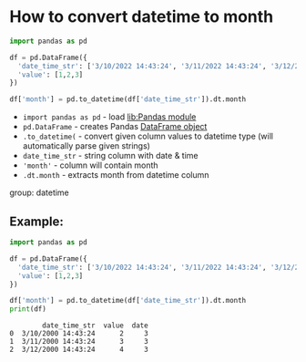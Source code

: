 # How to convert datetime to month

```python
import pandas as pd

df = pd.DataFrame({
  'date_time_str': ['3/10/2022 14:43:24', '3/11/2022 14:43:24', '3/12/2022 14:43:24'],
  'value': [1,2,3]
})

df['month'] = pd.to_datetime(df['date_time_str']).dt.month
```

- `import pandas as pd` - load [lib:Pandas module](/python-pandas/how-to-install-pandas)
- `pd.DataFrame` - creates Pandas [DataFrame object](https://pandas.pydata.org/docs/reference/api/pandas.DataFrame.html)
- `.to_datetime(` - convert given column values to datetime type (will automatically parse given strings)
- `date_time_str` - string column with date & time
- `'month'` - column will contain month
- `.dt.month` - extracts month from datetime column

group: datetime

## Example: 
```python
import pandas as pd

df = pd.DataFrame({
  'date_time_str': ['3/10/2022 14:43:24', '3/11/2022 14:43:24', '3/12/2022 14:43:24'],
  'value': [1,2,3]
})

df['month'] = pd.to_datetime(df['date_time_str']).dt.month
print(df)
```
```
        date_time_str  value  date
0  3/10/2000 14:43:24      2     3
1  3/11/2000 14:43:24      3     3
2  3/12/2000 14:43:24      4     3

```

